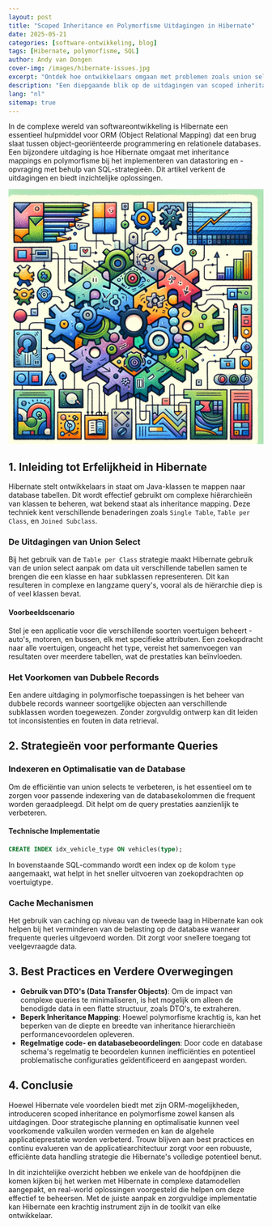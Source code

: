 ```yaml
---
layout: post
title: "Scoped Inheritance en Polymorfisme Uitdagingen in Hibernate"
date: 2025-05-21
categories: [software-ontwikkeling, blog]
tags: [Hibernate, polymorfisme, SQL]
author: Andy van Dongen
cover-img: /images/hibernate-issues.jpg
excerpt: "Ontdek hoe ontwikkelaars omgaan met problemen zoals union selects en het voorkomen van dubbele records in erfelijkheidsmappings en SQL-strategieën met Hibernate."
description: "Een diepgaande blik op de uitdagingen van scoped inheritance en polymorfisme in Hibernate, met oplossingen voor veelvoorkomende problemen."
lang: "nl"
sitemap: true
---
```


In de complexe wereld van softwareontwikkeling is Hibernate een essentieel hulpmiddel voor ORM (Object Relational Mapping) dat een brug slaat tussen object-georiënteerde programmering en relationele databases. Een bijzondere uitdaging is hoe Hibernate omgaat met inheritance mappings en polymorfisme bij het implementeren van datastoring en -opvraging met behulp van SQL-strategieën. Dit artikel verkent de uitdagingen en biedt inzichtelijke oplossingen.

![Hibernate vraagstukken](/images/hibernate-issues.jpg)

## 1. Inleiding tot Erfelijkheid in Hibernate

Hibernate stelt ontwikkelaars in staat om Java-klassen te mappen naar database tabellen. Dit wordt effectief gebruikt om complexe hiërarchieën van klassen te beheren, wat bekend staat als inheritance mapping. Deze techniek kent verschillende benaderingen zoals `Single Table`, `Table per Class`, en `Joined Subclass`.

### De Uitdagingen van Union Select

Bij het gebruik van de `Table per Class` strategie maakt Hibernate gebruik van de union select aanpak om data uit verschillende tabellen samen te brengen die een klasse en haar subklassen representeren. Dit kan resulteren in complexe en langzame query's, vooral als de hiërarchie diep is of veel klassen bevat.

#### Voorbeeldscenario

Stel je een applicatie voor die verschillende soorten voertuigen beheert - auto's, motoren, en bussen, elk met specifieke attributen. Een zoekopdracht naar alle voertuigen, ongeacht het type, vereist het samenvoegen van resultaten over meerdere tabellen, wat de prestaties kan beïnvloeden.

### Het Voorkomen van Dubbele Records

Een andere uitdaging in polymorfische toepassingen is het beheer van dubbele records wanneer soortgelijke objecten aan verschillende subklassen worden toegewezen. Zonder zorgvuldig ontwerp kan dit leiden tot inconsistenties en fouten in data retrieval.

## 2. Strategieën voor performante Queries

### Indexeren en Optimalisatie van de Database

Om de efficiëntie van union selects te verbeteren, is het essentieel om te zorgen voor passende indexering van de databasekolommen die frequent worden geraadpleegd. Dit helpt om de query prestaties aanzienlijk te verbeteren.

#### Technische Implementatie

```sql
CREATE INDEX idx_vehicle_type ON vehicles(type);
```

In bovenstaande SQL-commando wordt een index op de kolom `type` aangemaakt, wat helpt in het sneller uitvoeren van zoekopdrachten op voertuigtype.

### Cache Mechanismen

Het gebruik van caching op niveau van de tweede laag in Hibernate kan ook helpen bij het verminderen van de belasting op de database wanneer frequente queries uitgevoerd worden. Dit zorgt voor snellere toegang tot veelgevraagde data.

## 3. Best Practices en Verdere Overwegingen

- **Gebruik van DTO's (Data Transfer Objects)**: Om de impact van complexe queries te minimaliseren, is het mogelijk om alleen de benodigde data in een flatte structuur, zoals DTO's, te extraheren.
- **Beperk Inheritance Mapping**: Hoewel polymorfisme krachtig is, kan het beperken van de diepte en breedte van inheritance hierarchieën performancevoordelen opleveren.
- **Regelmatige code- en databasebeoordelingen**: Door code en database schema's regelmatig te beoordelen kunnen inefficiënties en potentieel problematische configuraties geïdentificeerd en aangepast worden.

## 4. Conclusie

Hoewel Hibernate vele voordelen biedt met zijn ORM-mogelijkheden, introduceren scoped inheritance en polymorfisme zowel kansen als uitdagingen. Door strategische planning en optimalisatie kunnen veel voorkomende valkuilen worden vermeden en kan de algehele applicatieprestatie worden verbeterd. Trouw blijven aan best practices en continu evalueren van de applicatiearchitectuur zorgt voor een robuuste, efficiënte data handling strategie die Hibernate's volledige potentieel benut.

In dit inzichtelijke overzicht hebben we enkele van de hoofdpijnen die komen kijken bij het werken met Hibernate in complexe datamodellen aangepakt, en real-world oplossingen voorgesteld die helpen om deze effectief te beheersen. Met de juiste aanpak en zorgvuldige implementatie kan Hibernate een krachtig instrument zijn in de toolkit van elke ontwikkelaar.